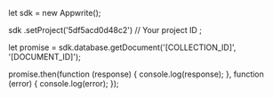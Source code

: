 let sdk = new Appwrite();

sdk
    .setProject('5df5acd0d48c2') // Your project ID
;

let promise = sdk.database.getDocument('[COLLECTION_ID]', '[DOCUMENT_ID]');

promise.then(function (response) {
    console.log(response);
}, function (error) {
    console.log(error);
});